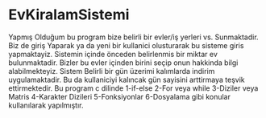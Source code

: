 # EvKiralamSistemi
Yapmış Olduğum bu program bize belirli bir evler/iş yerleri vs. Sunmaktadir.
Biz de giriş Yaparak ya da yeni bir kullanici olusturarak bu sisteme giris yapmaktayiz.
Sistemin içinde önceden belirlenmis bir miktar ev bulunmaktadir.
Bizler bu evler içinden birini seçip onun hakkinda bilgi alabilmekteyiz.
Sistem Belirli bir gün üzerimi kalımlarda indirim uygulamaktadir. Bu da kullaniciyi kalıncak gün sayisini arttirmaya teşvik ettirmektedir.
Bu program c dilinde
1-if-else
2-For veya while
3-Diziler veya Matris
4-Karakter Dizileri
5-Fonksiyonlar
6-Dosyalama
gibi konular kullanılarak yapılmıştır.
